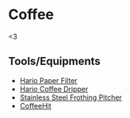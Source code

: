 # Coffee

<3

## Tools/Equipments

- [Hario Paper Filter](http://www.amazon.com/gp/product/B001O0R46I/)
- [Hario Coffee Dripper](http://www.amazon.com/gp/product/B001HC9GIC)
- [Stainless Steel Frothing Pitcher](http://www.amazon.com/gp/product/B000MR6I9I/)
- [CoffeeHit](http://www.coffeehit.co.uk/about-us)
